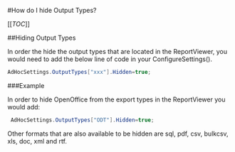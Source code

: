 #How do I hide Output Types?

[[_TOC_]]

##Hiding Output Types

In order the hide the output types that are located in the ReportViewer, you would need to add the below line of code in your ConfigureSettings().

```csharp
AdHocSettings.OutputTypes["xxx"].Hidden=true;
```

###Example

In order to hide OpenOffice from the export types in the ReportViewer you would add:

```csharp
 AdHocSettings.OutputTypes["ODT"].Hidden=true;
```

Other formats that are also available to be hidden are sql, pdf, csv, bulkcsv, xls, doc, xml and rtf.